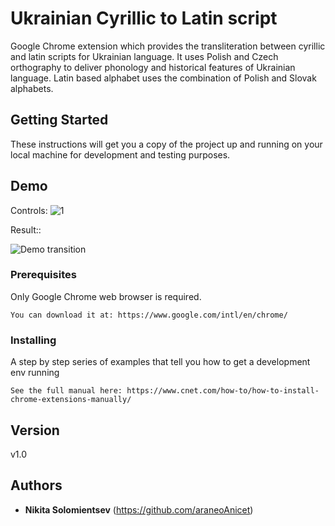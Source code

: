 # Ukrainian Cyrillic to Latin script

Google Chrome extension which provides the transliteration between cyrillic and latin scripts
for Ukrainian language. It uses Polish and Czech orthography to deliver phonology
and historical features of Ukrainian language. Latin based alphabet uses the combination of Polish and Slovak alphabets.

## Getting Started

These instructions will get you a copy of the project up and running on your local machine for development and testing purposes.
## Demo
Controls:
![1](https://user-images.githubusercontent.com/38670044/81511127-b3523580-931f-11ea-9629-f9e471835ae1.PNG)

Result::

![Demo transition](https://user-images.githubusercontent.com/38670044/81511159-e4cb0100-931f-11ea-91fc-fd01316a029c.png)


### Prerequisites

Only Google Chrome web browser is required.

```
You can download it at: https://www.google.com/intl/en/chrome/
```

### Installing

A step by step series of examples that tell you how to get a development env running

```
See the full manual here: https://www.cnet.com/how-to/how-to-install-chrome-extensions-manually/
```


## Version

v1.0

## Authors

* **Nikita Solomientsev** (https://github.com/araneoAnicet)
